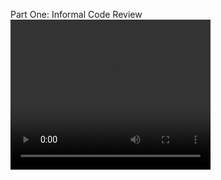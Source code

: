 Part One: Informal Code Review
<video width="320" height="240" controls>
  <source src="MilestoneOne.avi" type="video/avi">
</video>
